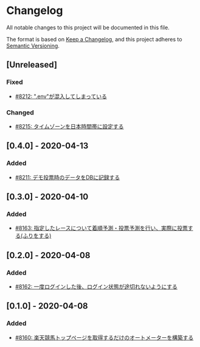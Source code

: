 # Changelog

All notable changes to this project will be documented in this file.

The format is based on [Keep a Changelog](https://keepachangelog.com/en/1.0.0/),
and this project adheres to [Semantic Versioning](https://semver.org/spec/v2.0.0.html).

## [Unreleased]
### Fixed
- [#8212: ".env"が混入してしまっている](https://redmine.u6k.me/issues/8212)

### Changed
- [#8215: タイムゾーンを日本時間帯に設定する](https://redmine.u6k.me/issues/8215)

## [0.4.0] - 2020-04-13
### Added
- [#8211: デモ投票時のデータをDBに記録する](https://redmine.u6k.me/issues/8211)

## [0.3.0] - 2020-04-10
### Added
- [#8163: 指定したレースについて着順予測・投票予測を行い、実際に投票する(ふりをする)](https://redmine.u6k.me/issues/8163)

## [0.2.0] - 2020-04-08
### Added
- [#8162: 一度ログインした後、ログイン状態が途切れないようにする](https://redmine.u6k.me/issues/8162)

## [0.1.0] - 2020-04-08
### Added
- [#8160: 楽天競馬トップページを取得するだけのオートメーターを構築する](https://redmine.u6k.me/issues/8160)
